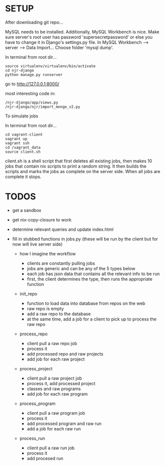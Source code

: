# SETUP

After downloading git repo...

MySQL needs to be installed.
Additionally, MySQL Workbench is nice.
Make sure server's root user has password 'supersecretpassword' or else you have to change it in Django's settings.py file.
In MySQL Workbench --> server --> Data Import... Choose folder 'mysql dump'.

In terminal from root dir...

```
source virtualenv/virtualenv/bin/activate 
cd njr-django
python manage.py runserver 
```

go to http://127.0.0.1:8000/

most interesting code in:
```
/njr-django/app/views.py
/njr-django/njr/import_mongo_v2.py
```

To simulate jobs

In terminal from root dir...

```
cd vagrant-client
vagrant up
vagrant ssh
cd /vagrant_data
source client.sh
```

client.sh is a shell script that first deletes all existing jobs, then makes 10 jobs that contain nix scripts to print a random string. It then builds the scripts and marks the jobs as complete on the server side. When all jobs are complete it stops. 

# TODOS

* get a sandbox 

* get nix-copy-closure to work

* determine relevant queries and update index.html

* fill in stubbed functions in jobs.py (these will be run by the client but for now will live server side)
  * how I imagine the workflow
    * clients are constantly pulling jobs
    * jobs are generic and can be any of the 5 types below
    * each job has json data that contains all the relevant info to be run 
    * first, the client determines the type, then runs the appropriate function

  * init_repo
    * function to load data into database from repos on the web
    * raw repo is empty
    * add a raw repo to the database
    * at the same time, add a job for a client to pick up to process the raw repo
  
  * process_repo
    * client pull a raw repo job 
    * process it
    * add processed repo and raw projects 
    * add job for each raw project
    
  * process_project
    * client pull a raw project job
    * process it, add processed project
    * classes and raw programs
    * add job for each raw program
    
  * process_program
    * client pull a raw program job
    * process it
    * add processed program and raw run
    * add a job for each raw run
    
  * process_run
    * client pull a raw run job
    * process it
    * add procesed run 
